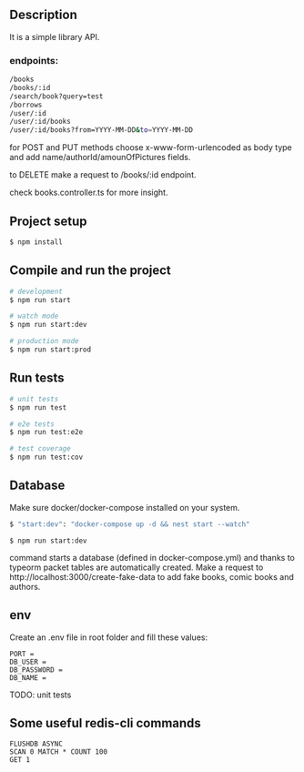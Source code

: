 ## Description

It is a simple library API.

### endpoints:

```bash
/books
/books/:id
/search/book?query=test
/borrows
/user/:id
/user/:id/books
/user/:id/books?from=YYYY-MM-DD&to=YYYY-MM-DD
```

for POST and PUT methods choose x-www-form-urlencoded as body type and add name/authorId/amounOfPictures fields.

to DELETE make a request to /books/:id endpoint.

check books.controller.ts for more insight.

## Project setup

```bash
$ npm install
```

## Compile and run the project

```bash
# development
$ npm run start

# watch mode
$ npm run start:dev

# production mode
$ npm run start:prod
```

## Run tests

```bash
# unit tests
$ npm run test

# e2e tests
$ npm run test:e2e

# test coverage
$ npm run test:cov
```

## Database

Make sure docker/docker-compose installed on your system.

```bash
$ "start:dev": "docker-compose up -d && nest start --watch"
```

```
$ npm run start:dev
```

command starts a database (defined in docker-compose.yml) and thanks to typeorm packet tables are automatically created.
Make a request to http://localhost:3000/create-fake-data to add fake books, comic books and authors.

## env

Create an .env file in root folder and fill these values:

```
PORT =
DB_USER =
DB_PASSWORD =
DB_NAME =
```

TODO: unit tests

## Some useful redis-cli commands

```
FLUSHDB ASYNC
SCAN 0 MATCH * COUNT 100
GET 1
```
